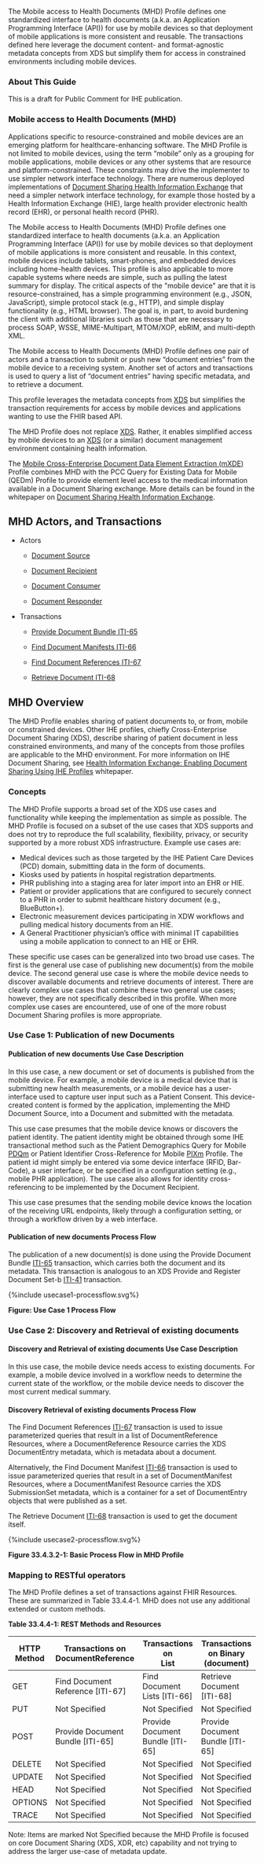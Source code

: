 
The Mobile access to Health Documents (MHD) Profile defines one standardized interface to health documents (a.k.a. an Application Programming Interface (API)) for use by mobile devices so that deployment of mobile applications is more consistent and reusable. The transactions defined here leverage the document content- and format-agnostic metadata concepts from XDS but simplify them for access in constrained environments including mobile devices. 

### About This Guide

This is a draft for Public Comment for IHE publication.

### Mobile access to Health Documents (MHD)

Applications specific to resource-constrained and mobile devices are an emerging platform for healthcare-enhancing software. The MHD Profile is not limited to mobile devices, using the term “mobile” only as a grouping for mobile applications, mobile devices or any other systems that are resource and platform-constrained. These constraints may drive the implementer to use simpler network interface technology. There are numerous deployed implementations of [Document Sharing Health Information Exchange](https://profiles.ihe.net/ITI/HIE-Whitepaper/index.html) that need a simpler network interface technology, for example those hosted by a Health Information Exchange (HIE), large health provider electronic health record (EHR), or personal health record (PHR). 

The Mobile access to Health Documents (MHD) Profile defines one standardized interface to health documents (a.k.a. an Application Programming Interface (API)) for use by mobile devices so that deployment of mobile applications is more consistent and reusable. In this context, mobile devices include tablets, smart-phones, and embedded devices including home-health devices. This profile is also applicable to more capable systems where needs are simple, such as pulling the latest summary for display. The critical aspects of the "mobile device" are that it is resource-constrained, has a simple programming environment (e.g., JSON, JavaScript), simple protocol stack (e.g., HTTP), and simple display functionality (e.g., HTML browser). The goal is, in part, to avoid burdening the client with additional libraries such as those that are necessary to process SOAP, WSSE, MIME-Multipart, MTOM/XOP, ebRIM, and multi-depth XML. 

The Mobile access to Health Documents (MHD) Profile defines one pair of actors and a transaction to submit or push new “document entries” from the mobile device to a receiving system. Another set of actors and transactions is used to query a list of “document entries” having specific metadata, and to retrieve a document. 

This profile leverages the metadata concepts from [XDS](https://profiles.ihe.net/ITI/TF/Volume1/ch-10.html) but simplifies the transaction requirements for access by mobile devices and applications wanting to use the FHIR based API. 

The MHD Profile does not replace [XDS](https://profiles.ihe.net/ITI/TF/Volume1/ch-10.html). Rather, it enables simplified access by mobile devices to an [XDS](https://profiles.ihe.net/ITI/TF/Volume1/ch-10.html) (or a similar) document management environment containing health information.

The [Mobile Cross-Enterprise Document Data Element Extraction (mXDE)](https://profiles.ihe.net/ITI/TF/Volume1/ch-45.html) Profile combines MHD with the PCC Query for Existing Data for Mobile (QEDm) Profile to provide element level access to the medical information available in a Document Sharing exchange. More details can be found in the whitepaper on [Document Sharing Health Information Exchange](https://profiles.ihe.net/ITI/HIE-Whitepaper/index.html).

## MHD Actors, and Transactions

* Actors

  - [Document Source](2_actors_and_transactions.html#document-source)

  - [Document Recipient](2_actors_and_transactions.html#document-recipient)

  - [Document Consumer](2_actors_and_transactions.html#document-consumer)

  - [Document Responder](2_actors_and_transactions.html#document-responder)

* Transactions

  - [Provide Document Bundle ITI-65](ITI-65.html)

  - [Find Document Manifests ITI-66](ITI-66.html)

  - [Find Document References ITI-67](ITI-67.html)

  - [Retrieve Document ITI-68](ITI-68.html)

## MHD Overview
The MHD Profile enables sharing of patient documents to, or from, mobile or constrained devices. Other IHE profiles, chiefly Cross-Enterprise Document Sharing (XDS), describe sharing of patient document in less constrained environments, and many of the concepts from those profiles are applicable to the MHD environment. For more information on IHE Document Sharing, see [Health Information Exchange: Enabling Document Sharing Using IHE Profiles](https://profiles.ihe.net/ITI/HIE-Whitepaper/index.html) whitepaper.

### Concepts
The MHD Profile supports a broad set of the XDS use cases and functionality while keeping the implementation as simple as possible. The MHD Profile is focused on a subset of the use cases that XDS supports and does not try to reproduce the full scalability, flexibility, privacy, or security supported by a more robust XDS infrastructure. Example use cases are:

* Medical devices such as those targeted by the IHE Patient Care Devices (PCD) domain, submitting data in the form of documents.
* Kiosks used by patients in hospital registration departments.
* PHR publishing into a staging area for later import into an EHR or HIE.
* Patient or provider applications that are configured to securely connect to a PHR in order to submit healthcare history document (e.g., BlueButton+).
* Electronic measurement devices participating in XDW workflows and pulling medical history documents from an HIE.
* A General Practitioner physician’s office with minimal IT capabilities using a mobile application to connect to an HIE or EHR.

These specific use cases can be generalized into two broad use cases. The first is the general use case of publishing new document(s) from the mobile device. The second general use case is where the mobile device needs to discover available documents and retrieve documents of interest. There are clearly complex use cases that combine these two general use cases; however, they are not specifically described in this profile. When more complex use cases are encountered, use of one of the more robust Document Sharing profiles is more appropriate. 

### Use Case 1: Publication of new Documents

#### Publication of new documents Use Case Description
In this use case, a new document or set of documents is published from the mobile device. For example, a mobile device is a medical device that is submitting new health measurements, or a mobile device has a user-interface used to capture user input such as a Patient Consent. This device-created content is formed by the application, implementing the MHD Document Source, into a Document and submitted with the metadata.

This use case presumes that the mobile device knows or discovers the patient identity. The patient identity might be obtained through some IHE transactional method such as the Patient Demographics Query for Mobile [PDQm](https://profiles.ihe.net/ITI/TF/Volume1/ch-38.html) or Patient Identifier Cross-Reference for Mobile [PIXm](https://profiles.ihe.net/ITI/TF/Volume1/ch-41.html) Profile. The patient id might simply be entered via some device interface (RFID, Bar-Code), a user interface, or be specified in a configuration setting (e.g., mobile PHR application). The use case also allows for identity cross-referencing to be implemented by the Document Recipient. 

This use case presumes that the sending mobile device knows the location of the receiving URL endpoints, likely through a configuration setting, or through a workflow driven by a web interface.

#### Publication of new documents Process Flow
The publication of a new document(s) is done using the Provide Document Bundle [ITI-65](ITI-65.html) transaction, which carries both the document and its metadata. This transaction is analogous to an XDS Provide and Register Document Set-b [ITI-41](https://profiles.ihe.net/ITI/TF/Volume2/ITI-41.html) transaction.

<div>
{%include usecase1-processflow.svg%}
</div>

<div style="clear: left"/>

**Figure: Use Case 1 Process Flow**

### Use Case 2: Discovery and Retrieval of existing documents

#### Discovery and Retrieval of existing documents Use Case Description
In this use case, the mobile device needs access to existing documents. For example, a mobile device involved in a workflow needs to determine the current state of the workflow, or the mobile device needs to discover the most current medical summary. 

#### Discovery Retrieval of existing documents Process Flow
The Find Document References [ITI-67](ITI-67.html) transaction is used to issue parameterized queries that result in a list of DocumentReference Resources, where a DocumentReference Resource carries the XDS DocumentEntry metadata, which is metadata about a document.

Alternatively, the Find Document Manifest [ITI-66](ITI-66.html) transaction is used to issue parameterized queries that result in a set of DocumentManifest Resources, where a DocumentManifest Resource carries the XDS SubmissionSet metadata, which is a container for a set of DocumentEntry objects that were published as a set.

The Retrieve Document [ITI-68](ITI-68.html) transaction is used to get the document itself.

<div>
{%include usecase2-processflow.svg%}
</div>
<div style="clear: left"/>

**Figure 33.4.3.2-1: Basic Process Flow in MHD Profile**

### Mapping to RESTful operators
The MHD Profile defines a set of transactions against FHIR Resources. These are summarized in Table 33.4.4-1. MHD does not use any additional extended or custom methods.

**Table 33.4.4-1: REST Methods and Resources**

| HTTP<br/>Method | Transactions on <br/> DocumentReference | Transactions on <br/> List | Transactions on Binary <br/> (document) |
|--------|----------------------------------|------------------------------|----------------------------|
| GET    | Find Document Reference [ITI-67] | Find Document Lists [ITI-66] | Retrieve Document [ITI-68] |
| PUT    | Not Specified                    | Not Specified                | Not Specified              |
| POST   | Provide Document Bundle [ITI-65] | Provide Document Bundle [ITI-65] | Provide Document Bundle [ITI-65] |
| DELETE | Not Specified                    | Not Specified                | Not Specified              |
| UPDATE | Not Specified                    | Not Specified                | Not Specified              |
| HEAD   | Not Specified                    | Not Specified                | Not Specified              |
| OPTIONS| Not Specified                    | Not Specified                | Not Specified              |
| TRACE  | Not Specified                    | Not Specified                | Not Specified              |

Note: Items are marked Not Specified because the MHD Profile is focused on core Document Sharing (XDS, XDR, etc) capability and not trying to address the larger use-case of metadata update.
